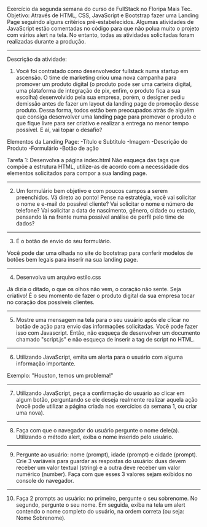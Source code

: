 Exercício da segunda semana do curso de FullStack no Floripa Mais Tec.
Objetivo: Através de HTML, CSS, JavaScript e Bootstrap fazer uma Landing Page seguindo alguns critérios pré-estabelecidos.
Algumas atividades de JavaScript estão comentadas no código para que não polua muito o projeto com vários alert na tela. No entanto, todas as atividades solicitadas foram realizadas durante a produção.

---

Descrição da atividade:

1.  Você foi contratado como desenvolvedor fullstack numa startup em ascensão. O time de marketing criou uma nova campanha para promover um produto digital (o produto pode ser uma carteira digital, uma plataforma de integração de pix, enfim, o produto fica a sua escolha) desenvolvido pela sua empresa, porém, o designer pediu demissão antes de fazer um layout da landing page de promoção desse produto. Dessa
    forma, todos estão bem preocupados atrás de alguém que consiga desenvolver uma landing page para promover o produto e que fique livre para ser criativo e realizar a entrega no menor tempo possível. E aí, vai topar o desafio?

Elementos da Landing Page:
-Título e Subtítulo
-Imagem
-Descrição do Produto
-Formulário
-Botão de ação

Tarefa 1:
Desenvolva a página index.html
Não esqueça das tags que compõe a estrutura HTML, utilize-as de acordo com a necessidade dos elementos solicitados para compor a sua landing page.

---

2.  Um formulário bem objetivo e com poucos campos a serem preenchidos.
    Vá direto ao ponto! Pense na estratégia, você vai solicitar o nome e e-mail do possível cliente? Vai solicitar o nome e número de telefone? Vai solicitar
    a data de nascimento, gênero, cidade ou estado, pensando lá na frente numa possível análise de perfil pelo time de dados?

---

3.  É o botão de envio do seu formulário.

Você pode dar uma olhada no site do bootstrap para conferir modelos de botões bem legais para inserir na sua landing page.

---

4.  Desenvolva um arquivo estilo.css

Já dizia o ditado, o que os olhos não vem, o coração não sente. Seja criativo! É o seu momento de fazer o produto digital da sua empresa tocar no coração dos possíveis clientes.

---

5.  Mostre uma mensagem na tela para o seu usuário após ele clicar no botão de ação para envio das informações solicitadas.
    Você pode fazer isso com Javascript. Então, não esqueça de desenvolver um documento chamado "script.js" e não esqueça de inserir a tag de script no HTML.

---

6.  Utilizando JavaScript, emita um alerta para o usuário com alguma informação importante.

Exemplo: "Houston, temos um problema!"

---

7.  Utilizando JavaScript, peça a confirmação do usuário ao clicar em algum botão, perguntando se ele deseja realmente realizar aquela ação (você pode utilizar a página criada nos exercícios da semana 1, ou criar uma nova).

---

8.  Faça com que o navegador do usuário pergunte o nome dele(a). Utilizando o método alert, exiba o nome inserido pelo usuário.

---

9.  Pergunte ao usuário: nome (prompt), idade (prompt) e cidade (prompt). Crie 3 variáveis para guardar as respostas do usuário: duas devem receber um valor textual (string) e a outra deve receber um valor numérico (number). Faça com que esses 3 valores sejam exibidos no console do navegador.

---

10. Faça 2 prompts ao usuário: no primeiro, pergunte o seu sobrenome. No segundo, pergunte o seu nome. Em seguida, exiba na tela um alert contendo o nome completo do usuário, na ordem correta (ou seja: Nome Sobrenome).
